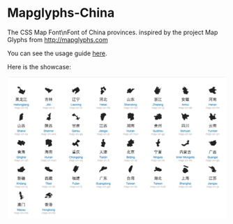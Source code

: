 Mapglyphs-China
===============

The CSS Map Font\nFont of China provinces. inspired by the project Map Glyphs from http://mapglyphs.com

You can see the usage guide [here](http://francis-liberty.github.io/blocks/mapglyphs-china/index.html).

Here is the showcase:

![showcase](./showcase.png)